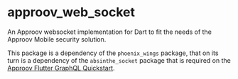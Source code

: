 # approov_web_socket

An Approov websocket implementation for Dart to fit the needs of the Approov Mobile security solution.

This package is a dependency of the `phoenix_wings` package, that on its turn is a dependency of the `absinthe_socket` package that is required on the [Approov Flutter GraphQL Quickstart](https://github.com/approov/quickstart-flutter-graphql).
